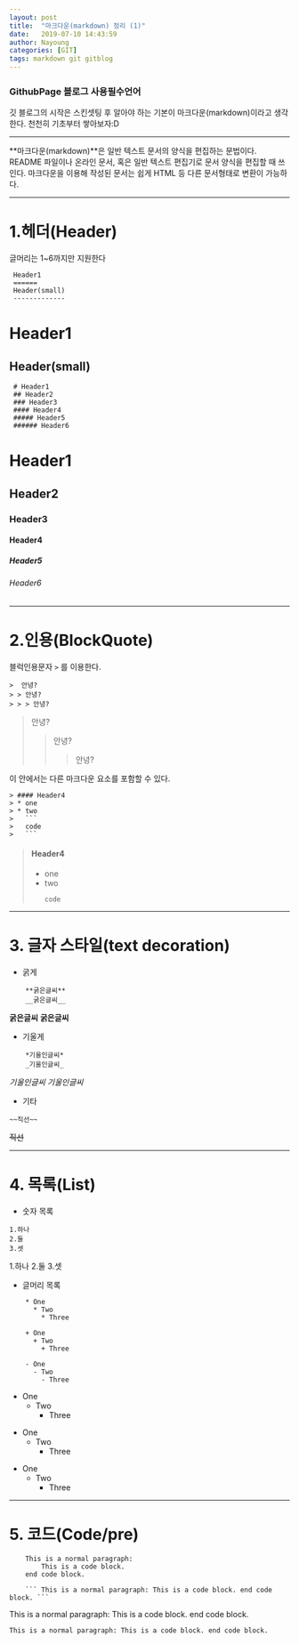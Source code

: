 ```yaml
---
layout: post
title:  "마크다운(markdown) 정리 (1)"
date:   2019-07-10 14:43:59
author: Nayoung
categories: [GIT]
tags: markdown git gitblog
---
```




### GithubPage 블로그 사용필수언어
<span>깃 블로그의 시작은 스킨셋팅 후 알아야 하는 기본이 마크다운(markdown)이라고 생각한다.</span>
<span class="dp-bl"> 천천히 기초부터 쌓아보자:D </span>

----------------------------------------------------------------

**마크다운(markdown)**은 일반 텍스트 문서의 양식을 편집하는 문법이다.
README 파일이나 온라인 문서, 혹은 일반 텍스트 편집기로 문서 양식을 편집할 때 쓰인다. 마크다운을 이용해 작성된 문서는 쉽게 HTML 등 다른 문서형태로 변환이 가능하다.

------------------------------------------------------------------

# 1.헤더(Header)
<span class="ft1 dp-bl"> 글머리는 1~6까지만 지원한다</span>

```
 Header1
 ======
 Header(small)
 -------------
```

Header1
======

Header(small)
-------------

```
 # Header1
 ## Header2
 ### Header3
 #### Header4
 ##### Header5
 ###### Header6
```
# Header1
## Header2
### Header3
#### Header4
##### Header5
###### Header6

----------------------------------------------------------------------

# 2.인용(BlockQuote)
<span class="ft1 dp-bl">블럭인용문자 ```>``` 를 이용한다.</span>
```
>  안녕?
> > 안녕?
> > > 안녕?
```

>  안녕?
> >  안녕?
> > > 안녕?

이 안에서는 다른 마크다운 요소를 포함할 수 있다.
```
> #### Header4
> * one
> * two
>	```
>	code
>	```
```

> #### Header4
> * one
> * two
>	```
>	code
>	```

----------------------------------------------------------------

# 3. 글자 스타일(text decoration)

* 굵게
```
    **굵은글씨**
    __굵은글씨__
```
**굵은글씨**
__굵은글씨__

* 기울게
```
    *기울인글씨*
    _기울인글씨_
```
*기울인글씨*
_기울인글씨_

* 기타
```
~~직선~~
```
~~직선~~

----------------------------------------------------------------

# 4. 목록(List)

* 숫자 목록

```
1.하나
2.둘
3.셋
```
1.하나
2.둘
3.셋

* 글머리 목록

```
    * One
      * Two
        * Three

    + One
      + Two
        + Three

    - One
      - Two
        - Three
```

* One
  * Two
  	* Three

+ One
	+ Two
	   + Three

- One
  - Two
    - Three

----------------------------------------------------------------
# 5. 코드(Code/pre)
```
    This is a normal paragraph:
        This is a code block.
    end code block.

    ``` This is a normal paragraph: This is a code block. end code block. ```
```

This is a normal paragraph:
    This is a code block.
end code block.

``` This is a normal paragraph: This is a code block. end code block. ```
